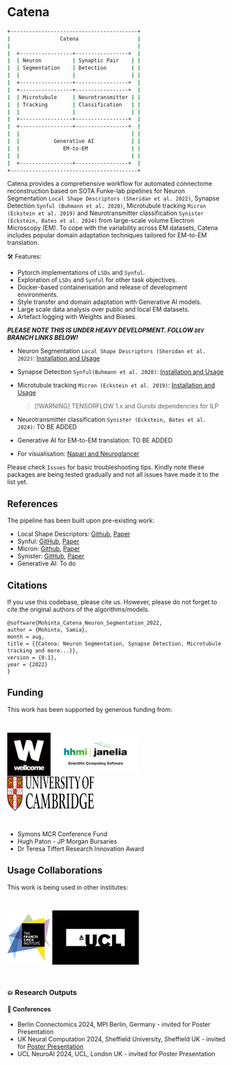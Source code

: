 # Catena


```bash
+-----------------------------------------+
|                Catena                   |
|                                         |
|  +-----------------+-----------------+  |
|  | Neuron          | Synaptic Pair    | |
|  | Segmentation    | Detection        | |
|  |                 |                  | |
|  +-----------------+-----------------+  |
|  +-----------------+-----------------+  |
|  | Microtubule     | Neurotransmitter | |
|  | Tracking        | Classification   | |
|  |                 |                  | |
|  +-----------------+-----------------+  |
|  +-----------------+-----------------+  |
|  |                                    | |
|  |           Generative AI            | |
|  |              EM-to-EM              | |
|  |                                    | |
|  +-----------------+-----------------+  |
+-----------------------------------------+
```



Catena provides a comprehensive workflow for automated connectome reconstruction based on SOTA Funke-lab pipelines for Neuron Segmentation `Local Shape Descriptors (Sheridan et al. 2022)`, Synapse Detection `Synful (Buhmann et al. 2020)`, Microtubule tracking `Micron (Eckstein et al. 2019)` and Neurotransmitter classification `Synister (Eckstein, Bates et al. 2024)` from large-scale volume Electron Microscopy (EM). To cope with the variability across EM datasets, Catena includes popular domain adaptation techniques tailored for EM-to-EM translation.

🛠️ Features:
- Pytorch implementations of `LSDs` and `Synful`.
- Exploration of `LSDs` and `Synful` for other task objectives.
- Docker-based containerisation and release of development environments.
- Style transfer and domain adaptation with Generative AI models.
- Large scale data analysis over public and local EM datasets.
- Artefact logging with Weights and Biases.


***PLEASE NOTE THIS IS UNDER HEAVY DEVELOPMENT. FOLLOW `DEV` BRANCH LINKS BELOW!***

- Neuron Segmentation `Local Shape Descriptors (Sheridan et al. 2022)`: [Installation and Usage ](https://github.com/Mohinta2892/catena/tree/dev/local_shape_descriptors)
- Synapse Detection `Synful(Buhmann et al. 2020)`: [Installation and Usage](https://github.com/Mohinta2892/catena/tree/dev/synful)
- Microtubule tracking `Micron (Eckstein et al. 2019)`: [Installation and Usage ](https://github.com/Mohinta2892/micron-repackaging)
  > [!WARNING] TENSORFLOW 1.x and Gurobi dependencies for ILP
- Neurotransmitter classification `Synister (Eckstein, Bates et al. 2024)`: TO BE ADDED
- Generative AI for EM-to-EM translation: TO BE ADDED

- For visualisation: [Napari and Neuroglancer](https://github.com/Mohinta2892/catena/tree/dev/visualize)


Please check `Issues` for basic troubleshooting tips. Kindly note these packages are being tested gradually and not all issues have made it to the list yet.

## References
The pipeline has been built upon pre-existing work:
- Local Shape Descriptors: [Github](https://github.com/funkelab/lsd), [Paper](https://www.nature.com/articles/s41592-022-01711-z)
- Synful: [GitHub](https://github.com/funkelab/synful), [Paper](https://www.nature.com/articles/s41592-021-01183-7)
- Micron: [Github](https://github.com/nilsec/micron), [Paper](https://arxiv.org/abs/2009.08371)
- Synister: [GitHub](https://github.com/funkelab/synister), [Paper](https://www.cell.com/cell/fulltext/S0092-8674(24)00307-6)
- Generative AI: To do

## Citations
If you use this codebase, please cite us. However, please do not forget to cite the original authors of the algorithms/models.
```
@software{Mohinta_Catena_Neuron_Segmentation_2022,
author = {Mohinta, Samia},
month = aug,
title = {{Catena: Neuron Segmentation, Synapse Detection, Microtubule tracking and more...}},
version = {0.1},
year = {2022}
}
```

## Funding
This work has been supported by generous funding from:

<br>
<div>
<p align="left">
<img src='https://github.com/Mohinta2892/catena/blob/dev/assets/wellcome-logo-black.jpg' align="center" width=100px>
<img src='https://github.com/Mohinta2892/catena/blob/dev/assets/OSSIJanelia_logo.png' align="center" width=200px>
<img src='https://github.com/Mohinta2892/catena/blob/dev/assets/Colour%20logo%20RGB_DM.jpg' align="center" width=200px height=80px>
  
</p>
</div>
<br>

- Symons MCR Conference Fund
- Hugh Paton - JP Morgan Bursaries 
- Dr Teresa Tiffert Research Innovation Award

## Usage Collaborations
This work is being used in other institutes:

<br>
<div>
<p align="left">
<img src='https://github.com/Mohinta2892/catena/blob/dev/assets/CRICK_Logo1.jpg' align="center" width=100px>
<img src='https://github.com/Mohinta2892/catena/blob/dev/assets/UCL_logo.jpg' align="center" width=200px>
  
</p>
</div>
<br>


### 💥 Research Outputs
#### 🤝 Conferences
- Berlin Connectomics 2024, MPI Berlin, Germany - invited for Poster Presentation
- UK Neural Computation 2024, Sheffield University, Sheffield UK - invited for [Poster Presentation](https://www.dropbox.com/scl/fi/8ei8ff1ygqbym5mcvi47n/PosterJuly_UKNeuralComp2024_UCLNeuroAI.zip?rlkey=annh1n5sbxhy0h5o29fydtzq9&dl=0)
- UCL NeuroAI 2024, UCL, London UK - invited for Poster Presentation


